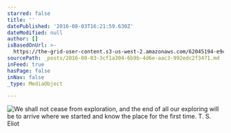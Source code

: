```yaml
---
starred: false
title: ''
datePublished: '2016-08-03T16:21:59.630Z'
dateModified: null
author: []
isBasedOnUrl: >-
  https://the-grid-user-content.s3-us-west-2.amazonaws.com/62045194-e9c5-4b99-ac6e-0e4fe5f08dd8.jpg
sourcePath: _posts/2016-08-03-3cf1a304-6b9b-4d6e-aac3-992edc2f3471.md
inFeed: true
hasPage: false
inNav: false
_type: MediaObject

---
```

![We shall not cease from exploration, and the end of all our exploring will be to arrive where we started and know the place for the first time. T. S. Eliot ](https://the-grid-user-content.s3-us-west-2.amazonaws.com/62045194-e9c5-4b99-ac6e-0e4fe5f08dd8.jpg)